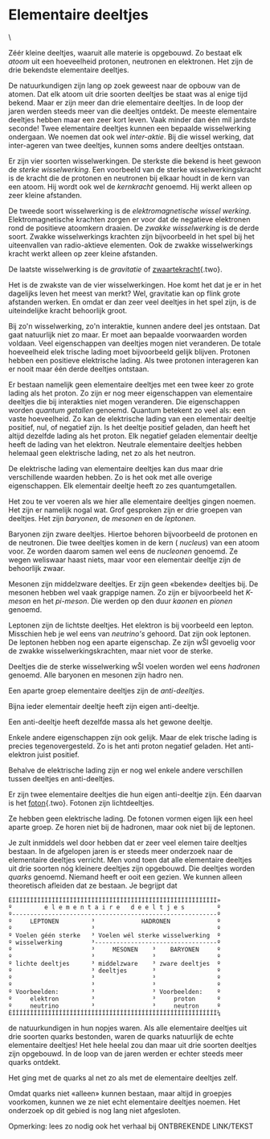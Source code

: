 # Elementaire deeltjes

\

Zéér kleine deeltjes, waaruit alle materie is opgebouwd. Zo bestaat elk
*atoom* uit een hoeveelheid protonen, neutronen en elektronen. Het zijn
de drie bekendste elementaire deeltjes.

De natuurkundigen zijn lang op zoek geweest naar de opbouw van de
atomen. Dat elk atoom uit drie soorten deeltjes be staat was al enige
tijd bekend. Maar er zijn meer dan drie elementaire deeltjes. In de loop
der jaren werden steeds meer van die deeltjes ontdekt. De meeste
elementaire deeltjes hebben maar een zeer kort leven. Vaak minder dan
één mil jardste seconde! Twee elementaire deeltjes kunnen een bepaalde
wisselwerking ondergaan. We noemen dat ook wel *inter-aktie*. Bij die
wissel werking, dat inter-ageren van twee deeltjes, kunnen soms andere
deeltjes ontstaan.

Er zijn vier soorten wisselwerkingen. De sterkste die bekend is heet
gewoon de *sterke wisselwerking*. Een voorbeeld van de sterke
wisselwerkingskracht is de kracht die de protonen en neutronen bij
elkaar houdt in de kern van een atoom. Hij wordt ook wel de *kernkracht*
genoemd. Hij werkt alleen op zeer kleine afstanden.

De tweede soort wisselwerking is de *elektromagnetische wissel werking*.
Elektromagnetische krachten zorgen er voor dat de negatieve elektronen
rond de positieve atoomkern draaien. De *zwakke wisselwerking* is de
derde soort. Zwakke wisselwerkings krachten zijn bijvoorbeeld in het
spel bij het uiteenvallen van radio-aktieve elementen. Ook de zwakke
wisselwerkings kracht werkt alleen op zeer kleine afstanden.

De laatste wisselwerking is de *gravitatie* of
[zwaartekracht](zwaartekracht.html){.two}.

Het is de zwakste van de vier wisselwerkingen. Hoe komt het dat je er in
het dagelijks leven het meest van merkt? Wel, gravitatie kan op flink
grote afstanden werken. En omdat er dan zeer veel deeltjes in het spel
zijn, is de uiteindelijke kracht behoorlijk groot.

Bij zo\'n wisselwerking, zo\'n interaktie, kunnen andere deel jes
ontstaan. Dat gaat natuurlijk niet zo maar. Er moet aan bepaalde
voorwaarden worden voldaan. Veel eigenschappen van deeltjes mogen niet
veranderen. De totale hoeveelheid elek trische lading moet bijvoorbeeld
gelijk blijven. Protonen hebben een positieve elektrische lading. Als
twee protonen interageren kan er nooit maar één derde deeltjes ontstaan.

Er bestaan namelijk geen elementaire deeltjes met een twee keer zo grote
lading als het proton. Zo zijn er nog meer eigenschappen van elementaire
deeltjes die bij interakties niet mogen veranderen. Die eigenschappen
worden *quantum getallen* genoemd. Quantum betekent zo veel als: een
vaste hoeveelheid. Zo kan de elektrische lading van een elementair
deeltje positief, nul, of negatief zijn. Is het deeltje positief
geladen, dan heeft het altijd dezelfde lading als het proton. Elk
negatief geladen elementair deeltje heeft de lading van het elektron.
Neutrale elementaire deeltjes hebben helemaal geen elektrische lading,
net zo als het neutron.

De elektrische lading van elementaire deeltjes kan dus maar drie
verschillende waarden hebben. Zo is het ook met alle overige
eigenschappen. Elk elementair deeltje heeft zo zes quantumgetallen.

Het zou te ver voeren als we hier alle elementaire deeltjes gingen
noemen. Het zijn er namelijk nogal wat. Grof gesproken zijn er drie
groepen van deeltjes. Het zijn *baryonen*, de *mesonen* en de
*leptonen*.

Baryonen zijn zware deeltjes. Hiertoe behoren bijvoorbeeld de protonen
en de neutronen. Die twee deeltjes komen in de kern ( *nucleus*) van een
atoom voor. Ze worden daarom samen wel eens de *nucleonen* genoemd. Ze
wegen weliswaar haast niets, maar voor een elementair deeltje zijn de
behoorlijk zwaar.

Mesonen zijn middelzware deeltjes. Er zijn geen «bekende» deeltjes bij.
De mesonen hebben wel vaak grappige namen. Zo zijn er bijvoorbeeld het
*K-meson* en het *pi-meson*. Die werden op den duur *kaonen* en *pionen*
genoemd.

Leptonen zijn de lichtste deeltjes. Het elektron is bij voorbeeld een
lepton. Misschien heb je wel eens van *neutrino\'s* gehoord. Dat zijn
ook leptonen. De leptonen hebben nog een aparte eigenschap. Ze zijn wŠl
gevoelig voor de zwakke wisselwerkingskrachten, maar niet voor de
sterke.

Deeltjes die de sterke wisselwerking wŠl voelen worden wel eens
*hadronen* genoemd. Alle baryonen en mesonen zijn hadro nen.

Een aparte groep elementaire deeltjes zijn de *anti-deeltjes*.

Bijna ieder elementair deeltje heeft zijn eigen anti-deeltje.

Een anti-deeltje heeft dezelfde massa als het gewone deeltje.

Enkele andere eigenschappen zijn ook gelijk. Maar de elek trische lading
is precies tegenovergesteld. Zo is het anti proton negatief geladen. Het
anti-elektron juist positief.

Behalve de elektrische lading zijn er nog wel enkele andere verschillen
tussen deeltjes en anti-deeltjes.

Er zijn twee elementaire deeltjes die hun eigen anti-deeltje zijn. Eén
daarvan is het [foton](straling.html){.two}. Fotonen zijn lichtdeeltjes.

Ze hebben geen elektrische lading. De fotonen vormen eigen lijk een heel
aparte groep. Ze horen niet bij de hadronen, maar ook niet bij de
leptonen.

Je zult inmiddels wel door hebben dat er zeer veel elemen taire deeltjes
bestaan. In de afgelopen jaren is er steeds meer onderzoek naar de
elementaire deeltjes verricht. Men vond toen dat alle elementaire
deeltjes uit drie soorten nóg kleinere deeltjes zijn opgebouwd. Die
deeltjes worden *quarks* genoemd. Niemand heeft er ooit een gezien. We
kunnen alleen theoretisch afleiden dat ze bestaan. Je begrijpt dat

    ÉÍÍÍÍÍÍÍÍÍÍÍÍÍÍÍÍÍÍÍÍÍÍÍÍÍÍÍÍÍÍÍÍÍÍÍÍÍÍÍÍÍÍÍÍÍÍÍÍÍÍÍÍÍÍÍÍÍ» 
    º         e l e m e n t a i r e   d e e l t j e s         º 
    º---------------------------------------------------------º 
    º     LEPTONEN         ³             HADRONEN             º 
    º                      ³                                  º 
    º Voelen géén sterke   ³ Voelen wél sterke wisselwerking  º 
    º wisselwerking        ³----------------------------------º 
    º                      ³     MESONEN    ³    BARYONEN     º 
    º                      ³                ³                 º 
    º lichte deeltjes      ³ middelzware    ³ zware deeltjes  º 
    º                      ³ deeltjes       ³                 º 
    º                      ³                ³                 º 
    º                      ³                ³                 º 
    º Voorbeelden:         ³                ³ Voorbeelden:    º 
    º     elektron         ³                ³     proton      º 
    º     neutrino         ³                ³     neutron     º 
    ÈÍÍÍÍÍÍÍÍÍÍÍÍÍÍÍÍÍÍÍÍÍÍÍÍÍÍÍÍÍÍÍÍÍÍÍÍÍÍÍÍÍÍÍÍÍÍÍÍÍÍÍÍÍÍÍÍÍ¼

de natuurkundigen in hun nopjes waren. Als alle elementaire deeltjes uit
drie soorten quarks bestonden, waren de quarks natuurlijk de echte
elementaire deeltjes! Het hele heelal zou dan maar uit drie soorten
deeltjes zijn opgebouwd. In de loop van de jaren werden er echter steeds
meer quarks ontdekt.

Het ging met de quarks al net zo als met de elementaire deeltjes zelf.

Omdat quarks niet «alleen» kunnen bestaan, maar altijd in groepjes
voorkomen, kunnen we ze niet echt elementaire deeltjes noemen. Het
onderzoek op dit gebied is nog lang niet afgesloten.

Opmerking: lees zo nodig ook het verhaal bij ONTBREKENDE LINK/TEKST
